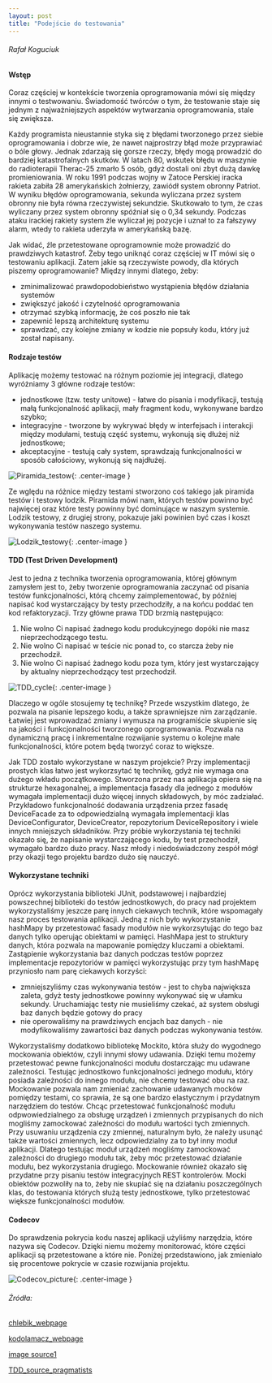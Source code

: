 ```yaml
---
layout: post
title: "Podejście do testowania"
---
```


###### Rafał Koguciuk
#### Wstęp

Coraz częściej w kontekście tworzenia oprogramowania mówi się między innymi o 
testwowaniu. Świadomość twórców o tym, że testowanie staje się jednym z najważniejszych
aspektów wytwarzania oprogramowania, stale się zwiększa.

Każdy programista nieustannie styka się z błędami tworzonego przez siebie oprogramowania 
i dobrze wie, że nawet najprostrzy błąd może przyprawiać o bóle głowy. Jednak zdarzają się 
gorsze rzeczy, błędy mogą prowadzić do bardziej katastrofalnych skutków. W latach 80, wskutek 
błędu w maszynie do radioterapii Therac-25 zmarło 5 osób, gdyż dostali oni zbyt dużą dawkę 
promieniowania. W roku 1991 podczas wojny w Zatoce Perskiej iracka rakieta zabiła 28 
amerykańskich żołnierzy, zawiódł system obronny Patriot. W wyniku błędów oprogramowania, 
sekunda wyliczana przez system obronny nie była równa rzeczywistej sekundzie. Skutkowało 
to tym, że czas wyliczany przez system obronny spóźniał się o 0,34 sekundy. Podczas ataku 
irackiej rakiety system źle wyliczał jej pozycje i uznał to za fałszywy alarm, wtedy to 
rakieta uderzyła w amerykańską bazę.

Jak widać, źle przetestowane oprogramownie może prowadzić do prawdziwych katastrof. 
Żeby tego uniknąć coraz częściej w IT mówi się o testowaniu aplikacji. Zatem jakie są 
rzeczywiste powody, dla których piszemy oprogramowanie? Między innymi dlatego, żeby:
- zminimalizować prawdopodobieństwo wystąpienia błędów działania systemów
- zwiększyć jakość i czytelność oprogramowania
- otrzymać szybką informację, że coś poszło nie tak
- zapewnić lepszą architekturę systemu
- sprawdzać, czy kolejne zmiany w kodzie nie popsuły kodu, który już został napisany.

#### Rodzaje testów

Aplikację możemy testować na różnym poziomie jej integracji, dlatego wyróżniamy 3 
główne rodzaje testów:
- jednostkowe (tzw. testy unitowe) - łatwe do pisania i modyfikacji, 
testują małą funkcjonalność aplikacji, mały fragment kodu, wykonywane bardzo szybko;
- integracyjne - tworzone by wykrywać błędy w interfejsach i interakcji 
między modułami, testują część systemu, wykonują się dłużej niż jednostkowe;
- akceptacyjne - testują cały system, sprawdzają funkcjonalności w sposób 
całościowy, wykonują się najdłużej.

![Piramida_testow](https://github.com/kamdibus/PIK/blob/gh-pages/img/piramida.png?raw=true "Piramida testów"){: .center-image }

Ze wględu na różnice między testami stworzono coś takiego jak piramida testów i testowy 
lodzik. Piramida mówi nam, których testów powinno być najwięcej oraz które testy powinny 
być dominujące w naszym systemie. Lodzik testowy, z drugiej strony, pokazuje jaki powinien 
być czas i koszt wykonywania testów naszego systemu.

![Lodzik_testowy](https://github.com/kamdibus/PIK/blob/gh-pages/img/lodzik.png?raw=true "Testowy lodzik"){: .center-image }

#### TDD (Test Driven Development)
Jest to jedna z technika tworzenia oprogramowania, której głównym zamysłem jest to, 
żeby tworzenie oprogramowania zaczynać od pisania testów funkcjonalności, którą chcemy 
zaimplementować, by później napisać kod wystarczający by testy przechodziły, a na 
końcu poddać ten kod refaktoryzacji. Trzy główne prawa TDD brzmią następująco:
1. Nie wolno Ci napisać żadnego kodu produkcyjnego dopóki nie masz nieprzechodzącego testu.
2. Nie wolno Ci napisać w teście nic ponad to, co starcza żeby nie przechodził.
3. Nie wolno Ci napisać żadnego kodu poza tym, który jest wystarczający by aktualny 
nieprzechodzący test przechodził.

![TDD_cycle](https://github.com/kamdibus/PIK/blob/gh-pages/img/tdd.png?raw=true "Cykl TDD"){: .center-image }

Dlaczego w ogóle stosujemy tę technikę? Przede wszystkim dlatego, że pozwala na pisanie 
lepszego kodu, a także sprawniejsze nim zarządzanie. Łatwiej jest wprowadzać zmiany i 
wymusza na programiście skupienie się na jakości i funkcjonalności tworzonego oprogramowania. 
Pozwala na dynamiczną pracę i inkrementalne rozwijanie systemu o kolejne małe funkcjonalności,
które potem będą tworzyć coraz to większe.

Jak TDD zostało wykorzystane w naszym projekcie? Przy implementacji prostych klas łatwo 
jest wykorzsytać tę technikę, gdyż nie wymaga ona dużego wkładu początkowego. Stworzona 
przez nas aplikacja opiera się na strukturze hexagonalnej, a implementacja fasady dla 
jednego z modułów wymagała implementacji dużo więcej innych składowych, by móc zadziałać. 
Przykładowo funkcjonalność dodawania urządzenia przez fasadę DeviceFacade za to odpowiedzialną 
wymagała implementacji klas DeviceConfigurator, DeviceCreator, repozytorium DeviceRepository i
wiele innych mniejszych składników. Przy próbie wykorzystania tej techniki okazało się, że 
napisanie wystarczającego kodu, by test przechodził, wymagało bardzo dużo pracy. Nasz młody i 
niedoświadczony zespół mógł przy okazji tego projektu bardzo dużo się nauczyć.

#### Wykorzystane techniki

Oprócz wykorzystania biblioteki JUnit, podstawowej i najbardziej powszechnej 
biblioteki do testów jednostkowych, do pracy nad projektem wykorzystaliśmy jeszcze 
parę innych ciekawych technik, które wspomagały nasz proces testowania aplikacji. 
Jedną z nich było wykorzystanie hashMapy by przetestować fasady modułów nie 
wykorzsytując do tego baz danych tylko operując obiektami w pamięci. HashMapa 
jest to struktury danych, która pozwala na mapowanie pomiędzy kluczami a obiektami. 
Zastąpienie wykorzystania baz danych podczas testów poprzez implementacje repozytoriów 
w pamięci wykorzystując przy tym hashMapę przyniosło nam parę ciekawych korzyści:
- zmniejszyliśmy czas wykonywania testów - jest to chyba największa zaleta, 
gdyż testy jednostkowe powinny wykonywać się w ułamku sekundy. Uruchamiając 
testy nie musieliśmy czekać, aż system obsługi baz danych będzie gotowy do pracy
- nie operowaliśmy na prawdziwych encjach baz danych - nie modyfikowaliśmy 
zawartości baz danych podczas wykonywania testów.

Wykorzystaliśmy dodatkowo bibliotekę Mockito, która służy do wygodnego mockowania obiektów, 
czyli innymi słowy udawania. Dzięki temu możemy przetestować pewne funkcjonalności modułu 
dostarczając mu udawane zależności. Testując jednostkowo funkcjonalności jednego modułu, 
który posiada zależności do innego modułu, nie chcemy testować obu na raz. Mockowanie pozwala 
nam zmieniać zachowanie udawanych mocków pomiędzy testami, co sprawia, że są one bardzo 
elastycznym i przydatnym narzędziem do testów. 
Chcąc przetestować funkcjonalność modułu odpwowiedzialnego za obsługę urządzeń i zmiennych 
przypisanych do nich mogliśmy zamockować zależności do modułu wartości tych zmiennych. Przy 
usuwaniu urządzenia czy zmiennej, naturalnym było, że należy usunąć także wartości zmiennych, 
lecz odpowiedzialny za to był inny moduł aplikacji. Dlatego testując moduł urządzeń mogliśmy 
zamockować zależności do drugiego modułu tak, żeby móc przetestować działanie modułu, bez 
wykorzystania drugiego. Mockowanie również okazało się przydatne przy pisaniu testów 
integracyjnych REST kontrolerów. Mocki obiektów pozwoliły na to, żeby nie skupiać się na 
działaniu poszczególnych klas, do testowania których służą testy jednostkowe, tylko 
przetestować większe funkcjonalności modułów. 

#### Codecov

Do sprawdzenia pokrycia kodu naszej aplikacji użyliśmy narzędzia, które nazywa się 
Codecov. Dzięki niemu możemy monitorować, które części aplikacji są przetestowane a 
które nie. Poniżej przedstawiono, jak zmieniało się procentowe pokrycie w czasie rozwijania projektu.

![Codecov_picture](https://github.com/kamdibus/PIK/blob/gh-pages/img/pokrycie.png?raw=true "Pokrycie kodu"){: .center-image }

###### Źródła:

[chlebik_webpage](https://chlebik.wordpress.com/)

[kodolamacz_webpage](https://kodolamacz.pl/blog/)

[image source1](https://studia.elka.pw.edu.pl/big/18L/PIK.A/priv//testowanie_automatyczne.pdf)

[TDD_source_pragmatists](https://studia.elka.pw.edu.pl/file/18L/PIK.A/priv/tdd.pdf)
